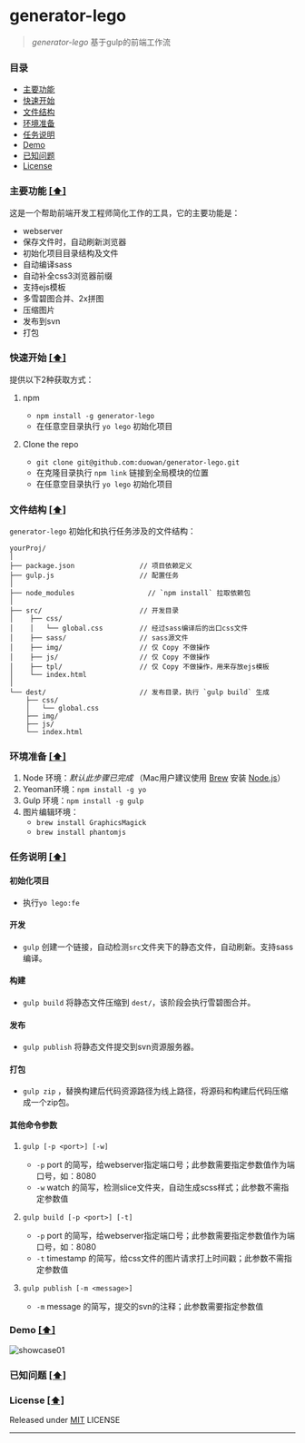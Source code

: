 # generator-lego

> *generator-lego* 基于gulp的前端工作流


### <a name="top"></a>目录
* [主要功能](#intro)
* [快速开始](#quick-start)
* [文件结构](#file-tree)
* [环境准备](#sys-env)
* [任务说明](#task-dtls)
* [Demo](#show-case)
* [已知问题](#known-issues)
* [License](#license)


### <a name="intro"></a>主要功能 [[⬆]](#top)
这是一个帮助前端开发工程师简化工作的工具，它的主要功能是：

* webserver
* 保存文件时，自动刷新浏览器
* 初始化项目目录结构及文件
* 自动编译sass
* 自动补全css3浏览器前缀
* 支持ejs模板
* 多雪碧图合并、2x拼图
* 压缩图片
* 发布到svn
* 打包


### <a name="quick-start"></a>快速开始 [[⬆]](#top)
提供以下2种获取方式：	

1. npm
	* `npm install -g generator-lego`
	* 在任意空目录执行 `yo lego` 初始化项目

2. Clone the repo
	* `git clone git@github.com:duowan/generator-lego.git`
	* 在克隆目录执行 `npm link` 链接到全局模块的位置
	* 在任意空目录执行 `yo lego` 初始化项目

### <a name="file-tree"></a>文件结构 [[⬆]](#top)
`generator-lego` 初始化和执行任务涉及的文件结构：

```
yourProj/
│
├── package.json                // 项目依赖定义
├── gulp.js                     // 配置任务
│
├── node_modules    			  // `npm install` 拉取依赖包
│
├── src/                        // 开发目录
│    ├── css/                   
│    │   └── global.css         // 经过sass编译后的出口css文件
│    ├── sass/                  // sass源文件
│    ├── img/                   // 仅 Copy 不做操作
│    ├── js/                    // 仅 Copy 不做操作
│    ├── tpl/                   // 仅 Copy 不做操作，用来存放ejs模板
│    └── index.html             
│    
└── dest/                       // 发布目录，执行 `gulp build` 生成
    ├── css/                    
    │   └── global.css
    ├── img/                   
    ├── js/                     
    └── index.html               
```

### <a name="sys-env"></a>环境准备 [[⬆]](#top)
1. Node 环境：*默认此步骤已完成*  （Mac用户建议使用 [Brew] 安装 [Node.js]） 
2. Yeoman环境：`npm install -g yo`
3. Gulp 环境：`npm install -g gulp`
4. 图片编辑环境：
	* `brew install GraphicsMagick`
	* `brew install phantomjs`

### <a name="task-dtls"></a>任务说明 [[⬆]](#top)
#### 初始化项目
* 执行`yo lego:fe`

#### 开发
* `gulp` 创建一个链接，自动检测`src`文件夹下的静态文件，自动刷新。支持sass编译。

#### 构建
* `gulp build` 将静态文件压缩到 `dest/`，该阶段会执行雪碧图合并。

#### 发布
* `gulp publish` 将静态文件提交到svn资源服务器。

#### 打包
* `gulp zip` ，替换构建后代码资源路径为线上路径，将源码和构建后代码压缩成一个zip包。

#### 其他命令参数
1. `gulp [-p <port>] [-w] `
	* `-p` port 的简写，给webserver指定端口号；此参数需要指定参数值作为端口号，如：8080
	* `-w` watch 的简写，检测slice文件夹，自动生成scss样式；此参数不需指定参数值

2. `gulp build [-p <port>] [-t]`
	* `-p` port 的简写，给webserver指定端口号；此参数需要指定参数值作为端口号，如：8080
	* `-t` timestamp 的简写，给css文件的图片请求打上时间戳；此参数不需指定参数值

3. `gulp publish [-m <message>]`
	* `-m` message 的简写，提交的svn的注释；此参数需要指定参数值


### <a name="show-case"></a>Demo [[⬆]](#top)
![showcase01](https://cloud.githubusercontent.com/assets/1762523/4558145/146cf2e4-4edc-11e4-8e21-9d408776a14d.gif)

### <a name="known-issues"></a>已知问题 [[⬆]](#top)


### <a name="license"></a>License [[⬆]](#top)
Released under [MIT] LICENSE


---
[Brew]: http://brew.sh/
[Node.js]: http://nodejs.org/
[yeoman]:http://yeoman.io/
[gulp]:https://github.com/gulpjs/gulp/blob/master/docs/getting-started.md#getting-started
[MIT]: http://rem.mit-license.org/

